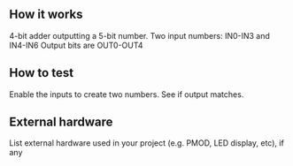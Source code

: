 <!---

This file is used to generate your project datasheet. Please fill in the information below and delete any unused
sections.

You can also include images in this folder and reference them in the markdown. Each image must be less than
512 kb in size, and the combined size of all images must be less than 1 MB.
-->

## How it works

4-bit adder outputting a 5-bit number.
Two input numbers: IN0-IN3 and IN4-IN6
Output bits are OUT0-OUT4

## How to test

Enable the inputs to create two numbers. See if output matches.


## External hardware

List external hardware used in your project (e.g. PMOD, LED display, etc), if any
